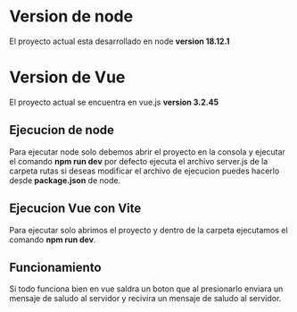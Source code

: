 

# Version de node 

El proyecto actual esta desarrollado en node **version 18.12.1**

# Version de Vue

El proyecto  actual se encuentra en vue.js **version 3.2.45**


## Ejecucion de node

Para ejecutar node solo debemos abrir el proyecto en la consola 
y ejecutar el comando **npm run dev** por defecto ejecuta el archivo server.js de la carpeta rutas
si deseas modificar el archivo de ejecucion puedes hacerlo desde **package.json** de node.

## Ejecucion Vue con Vite

Para ejecutar solo abrimos el proyecto y dentro de la carpeta ejecutamos el comando
**npm run dev**.

## Funcionamiento
Si todo funciona bien en vue saldra un boton que al presionarlo 
enviara un mensaje de saludo al servidor y recivira un mensaje de saludo al servidor.
















